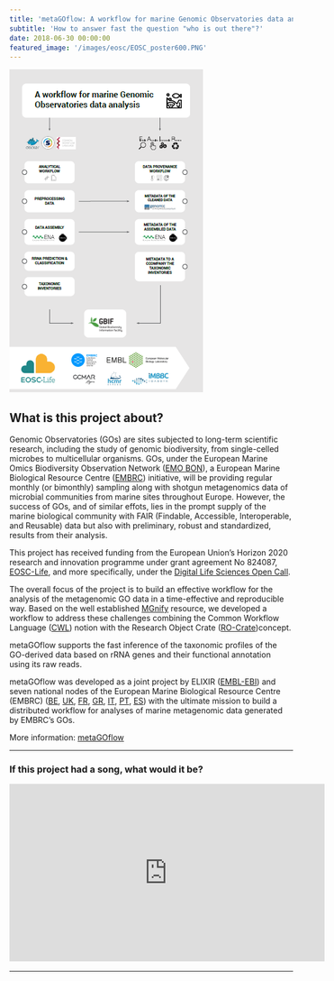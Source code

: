 ```yaml
---
title: 'metaGOflow: A workflow for marine Genomic Observatories data analysis'
subtitle: 'How to answer fast the question "who is out there"?'
date: 2018-06-30 00:00:00
featured_image: '/images/eosc/EOSC_poster600.PNG'
---
```


![](/images/eosc/EOSC_poster600.PNG)

## What is this project about?

Genomic Observatories (GOs) are sites subjected to long-term scientific research, including the study of genomic
biodiversity, from single-celled microbes to multicellular organisms. 
GOs, under the European Marine Omics
Biodiversity Observation Network ([EMO BON](https://www.embrc.eu/emo-bon)), a European Marine Biological Resource Centre ([EMBRC](https://www.embrc.eu/)) initiative, will be providing regular monthly (or bimonthly) sampling along with shotgun metagenomics data of microbial communities from marine sites throughout Europe. 
However, the success of GOs, and of similar effots, lies in the prompt supply of the marine biological community with FAIR (Findable, Accessible, Interoperable, and Reusable) data but also with preliminary, robust and standardized, results from their analysis.

This project has received funding from the European Union’s Horizon 2020 research and innovation programme under grant agreement No 824087, [EOSC-Life](https://www.eosc-life.eu/), and more specifically, under the [Digital Life Sciences Open Call](https://www.eosc-life.eu/opencall/).

The overall focus of the project is to build an effective workflow for the analysis of the metagenomic GO data in a time-effective and reproducible way. Based on the well established [MGnify](https://www.ebi.ac.uk/metagenomics/) resource, we developed a workflow to address these challenges
combining the Common Workflow Language ([CWL](https://www.commonwl.org/)) notion with the Research Object Crate ([RO-Crate](https://www.researchobject.org/ro-crate/))concept. 

metaGOflow supports the fast inference of the taxonomic profiles of the GO-derived data based on rRNA genes and their functional annotation using its raw reads.

metaGOflow was developed as a joint project by ELIXIR ([EMBL-EBI](https://www.ebi.ac.uk/)) and seven national nodes of the European Marine Biological Resource Centre (EMBRC) ([BE](https://www.embrc.be/), [UK](https://embrc.uk/), [FR](https://www.embrc-france.fr/en), [GR](https://embrc.gr/), [IT](https://www.embrc.eu/embrc-network/italy), [PT](https://www.embrc.pt/), [ES](https://www.embrc.pt/)) with the ultimate mission to build a distributed workflow for analyses of marine metagenomic data generated by EMBRC’s GOs.

More information: [metaGOflow](https://github.com/emo-bon/MetaGOflow)

---

### If this project had a song, what would it be?

<iframe width="560" height="315" src="https://www.youtube.com/embed/DcHKOC64KnE" title="YouTube video player" frameborder="0" allow="accelerometer; autoplay; clipboard-write; encrypted-media; gyroscope; picture-in-picture" allowfullscreen></iframe>

---
